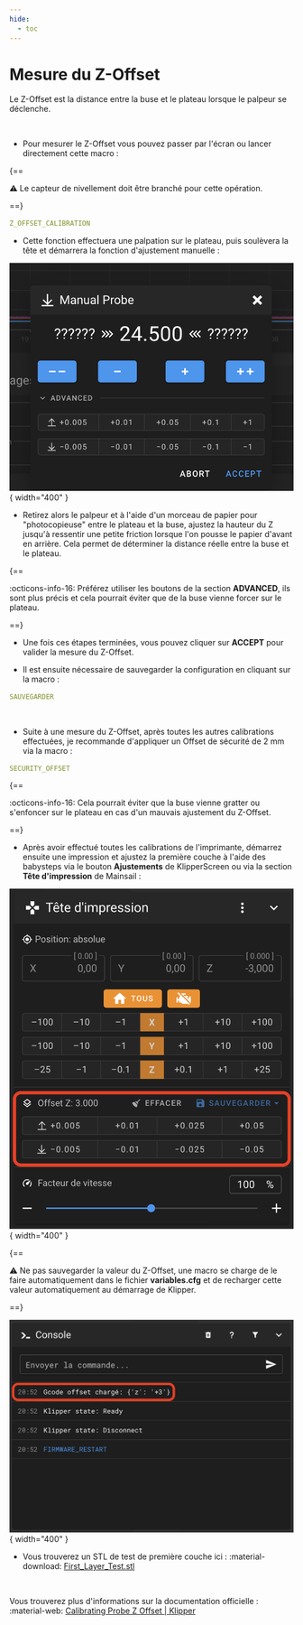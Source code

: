 ```yaml
---
hide:
  - toc
---
```


# Mesure du Z-Offset

Le Z-Offset est la distance entre la buse et le plateau lorsque le palpeur se déclenche.

<br />

- Pour mesurer le Z-Offset vous pouvez passer par l'écran ou lancer directement cette macro :

{==

:warning: Le capteur de nivellement doit être branché pour cette opération.

==}

``` yaml
Z_OFFSET_CALIBRATION
```

- Cette fonction effectuera une palpation sur le plateau, puis soulèvera la tête et démarrera la fonction d'ajustement manuelle :

![Z-Offset](../assets/img/calibrations/zoffset-1.png){ width="400" }

- Retirez alors le palpeur et à l'aide d'un morceau de papier pour "photocopieuse" entre le plateau et la buse, ajustez la hauteur du Z jusqu'à ressentir une petite friction lorsque l'on pousse le papier d'avant en arrière. Cela permet de déterminer la distance réelle entre la buse et le plateau.

{==

:octicons-info-16: Préférez utiliser les boutons de la section **ADVANCED**, ils sont plus précis et cela pourrait éviter que de la buse vienne forcer sur le plateau.

==}

- Une fois ces étapes terminées, vous pouvez cliquer sur **ACCEPT** pour valider la mesure du Z-Offset.

- Il est ensuite nécessaire de sauvegarder la configuration en cliquant sur la macro :

``` yaml
SAUVEGARDER
```

<br />

- Suite à une mesure du Z-Offset, après toutes les autres calibrations effectuées, je recommande d'appliquer un Offset de sécurité de 2 mm via la macro :

``` yaml
SECURITY_OFFSET
```

{==

:octicons-info-16: Cela pourrait éviter que la buse vienne gratter ou s'enfoncer sur le plateau en cas d'un mauvais ajustement du Z-Offset.

==}

- Après avoir effectué toutes les calibrations de l'imprimante, démarrez ensuite une impression et ajustez la première couche à l'aide des babysteps via le bouton **Ajustements** de KlipperScreen ou via la section **Tête d'impression** de Mainsail :

![Z-Offset](../assets/img/calibrations/zoffset-2.png){ width="400" }

{==

:warning: Ne pas sauvegarder la valeur du Z-Offset, une macro se charge de le faire automatiquement dans le fichier **variables.cfg** et de recharger cette valeur automatiquement au démarrage de Klipper.

==}

![Z-Offset](../assets/img/calibrations/zoffset-3.png){ width="400" }

- Vous trouverez un STL de test de première couche ici : :material-download: <a href="https://github.com/Guilouz/Klipper-Flsun-Super-Racer/raw/main/Downloads/First_Layer_Test.stl" target="_blank">First_Layer_Test.stl</a>

<br />

Vous trouverez plus d'informations sur la documentation officielle : :material-web: <a href="https://www.klipper3d.org/Probe_Calibrate.html#calibrating-probe-z-offset" target="blank">Calibrating Probe Z Offset | Klipper</a>

<br />

